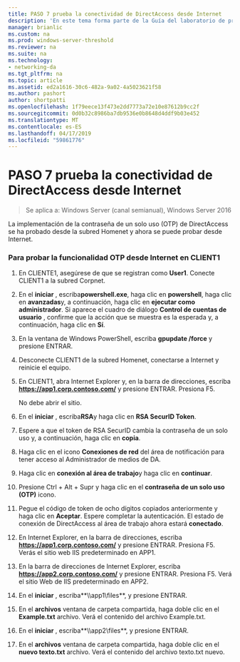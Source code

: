 ```yaml
---
title: PASO 7 prueba la conectividad de DirectAccess desde Internet
description: 'En este tema forma parte de la Guía del laboratorio de pruebas: demostrar DirectAccess con autenticación OTP y RSA SecurID para Windows Server 2016'
manager: brianlic
ms.custom: na
ms.prod: windows-server-threshold
ms.reviewer: na
ms.suite: na
ms.technology:
- networking-da
ms.tgt_pltfrm: na
ms.topic: article
ms.assetid: ed2a1616-30c6-482a-9a02-4a5023621f58
ms.author: pashort
author: shortpatti
ms.openlocfilehash: 1f79eece13f473e2dd7773a72e10e87612b9cc2f
ms.sourcegitcommit: 0d0b32c8986ba7db9536e0b8648d4ddf9b03e452
ms.translationtype: MT
ms.contentlocale: es-ES
ms.lasthandoff: 04/17/2019
ms.locfileid: "59861776"
---
```

# <a name="step-7-test-directaccess-connectivity-from-the-internet"></a>PASO 7 prueba la conectividad de DirectAccess desde Internet

>Se aplica a: Windows Server (canal semianual), Windows Server 2016

La implementación de la contraseña de un solo uso (OTP) de DirectAccess se ha probado desde la subred Homenet y ahora se puede probar desde Internet.  
  
### <a name="to-test-otp-functionality-from-the-internet-on-client1"></a>Para probar la funcionalidad OTP desde Internet en CLIENT1  
  
1.  En CLIENTE1, asegúrese de que se registran como **User1**. Conecte CLIENT1 a la subred Corpnet.  
  
2.  En el **iniciar** , escriba**powershell.exe**, haga clic en **powershell**, haga clic en **avanzadas**y, a continuación, haga clic en **ejecutar como administrador**. Si aparece el cuadro de diálogo **Control de cuentas de usuario** , confirme que la acción que se muestra es la esperada y, a continuación, haga clic en **Sí**.  
  
3.  En la ventana de Windows PowerShell, escriba **gpupdate /force** y presione ENTRAR.  
  
4.  Desconecte CLIENT1 de la subred Homenet, conectarse a Internet y reinicie el equipo.  
  
5.  En CLIENT1, abra Internet Explorer y, en la barra de direcciones, escriba **https://app1.corp.contoso.com/** y presione ENTRAR. Presiona F5.  
  
    No debe abrir el sitio.  
  
6.  En el **iniciar** , escriba**RSA**y haga clic en **RSA SecurID Token**.  
  
7.  Espere a que el token de RSA SecurID cambia la contraseña de un solo uso y, a continuación, haga clic en **copia**.  
  
8.  Haga clic en el icono **Conexiones de red** del área de notificación para tener acceso al Administrador de medios de DA.  
  
9. Haga clic en **conexión al área de trabajo**y haga clic en **continuar**.  
  
10. Presione Ctrl + Alt + Supr y haga clic en el **contraseña de un solo uso (OTP)** icono.  
  
11. Pegue el código de token de ocho dígitos copiados anteriormente y haga clic en **Aceptar**. Espere completar la autenticación. El estado de conexión de DirectAccess al área de trabajo ahora estará **conectado**.  
  
12. En Internet Explorer, en la barra de direcciones, escriba **https://app1.corp.contoso.com/** y presione ENTRAR. Presiona F5. Verás el sitio web IIS predeterminado en APP1.  
  
13. En la barra de direcciones de Internet Explorer, escriba **https://app2.corp.contoso.com/** y presione ENTRAR. Presiona F5. Verá el sitio Web de IIS predeterminado en APP2.  
  
14. En el **iniciar** , escriba**\\\app1\files**, y presione ENTRAR.  
  
15. En el **archivos** ventana de carpeta compartida, haga doble clic en el **Example.txt** archivo. Verá el contenido del archivo Example.txt.  
  
16. En el **iniciar** , escriba**\\\app2\files**, y presione ENTRAR.  
  
17. En el **archivos** ventana de carpeta compartida, haga doble clic en el **nuevo texto.txt** archivo. Verá el contenido del archivo texto.txt nuevo.  
  


